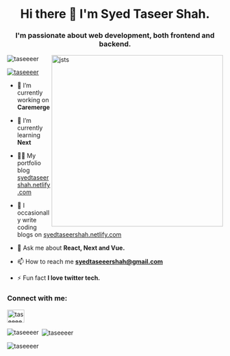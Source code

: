 <h1 align="center">Hi there 👋 I'm Syed Taseer Shah.</h1>
<h3 align="center">I'm passionate about web development, both frontend and backend.</h3>
<img align="right" alt="jsts" width="400" src="https://serokell.io/files/0u/0ufu1q21.js-ts.jpg" />

<p align="left"> <img src="https://komarev.com/ghpvc/?username=taseeeer&label=Profile%20views&color=0e75b6&style=flat" alt="taseeeer" /> </p>

<p align="left"> <a href="https://twitter.com/taseeeer" target="blank"><img src="https://img.shields.io/twitter/follow/taseeeer?logo=twitter&style=for-the-badge" alt="taseeeer" /></a> </p>

- 🔭 I’m currently working on **Caremerge**

- 🌱 I’m currently learning **Next**

- 👨‍💻 My portfolio blog [syedtaseershah.netlify.com](syedtaseershah.com)

- 📝 I occasionally write coding blogs on [syedtaseershah.netlify.com](syedtaseershah.com)

- 💬 Ask me about **React, Next and Vue.**

- 📫 How to reach me **syedtaseeershah@gmail.com**

- ⚡ Fun fact **I love twitter tech.**

<h3 align="left">Connect with me:</h3>
<p align="left">
<a href="https://twitter.com/taseeeer" target="blank"><img align="center" src="https://raw.githubusercontent.com/rahuldkjain/github-profile-readme-generator/master/src/images/icons/Social/twitter.svg" alt="taseeeer" height="30" width="40" /></a>
</p>



<p><img align="left" src="https://github-readme-stats.vercel.app/api/top-langs?username=taseeeer&show_icons=true&locale=en&layout=compact" alt="taseeeer" /></p>

<p>&nbsp;<img align="center" src="https://github-readme-stats.vercel.app/api?username=taseeeer&show_icons=true&locale=en" alt="taseeeer" /></p>

<p><img align="center" src="https://github-readme-streak-stats.herokuapp.com/?user=taseeeer&" alt="taseeeer" /></p>
